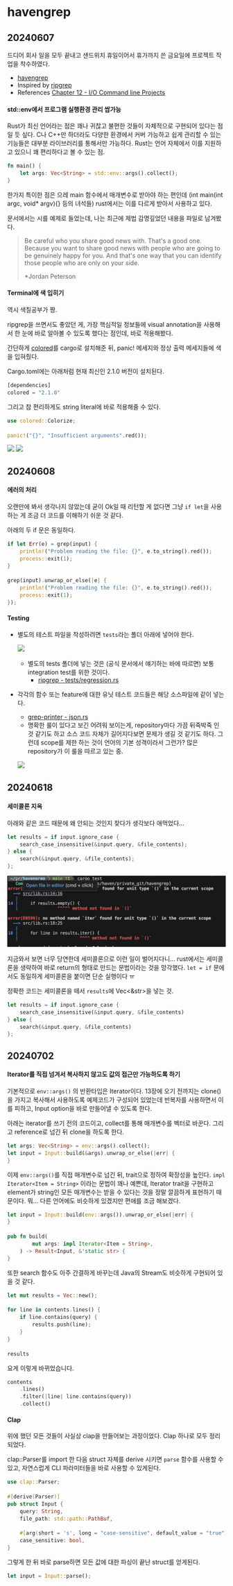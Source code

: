 # havengrep

## 20240607

드디어 회사 일을 모두 끝내고 샌드위치 휴일이어서 휴가까지 쓴 금요일에 프로젝트 작업을 착수하였다.

- [havengrep](https://github.com/raacker/havengrep)
- Inspired by [ripgrep](https://github.com/BurntSushi/ripgrep)
- References [Chapter 12 - I/O Command line Projects](https://doc.rust-kr.org/ch12-00-an-io-project.html)

#### std::env에서 프로그램 실행환경 관리 쌉가능

Rust가 최신 언어라는 점은 꽤나 귀찮고 불편한 것들이 자체적으로 구현되어 있다는 점일 듯 싶다. C나 C++만 하더라도 다양한 환경에서 커버 가능하고 쉽게 관리할 수 있는 기능들은 대부분 라이브러리를 통해서만 가능하다. Rust는 언어 자체에서 이를 지원하고 있으니 꽤 편리하다고 볼 수 있는 점.

```rust
fn main() {
    let args: Vec<String> = std::env::args().collect();
}
```

한가지 특이한 점은 으레 main 함수에서 매개변수로 받아야 하는 편인데 (int main(int argc, void\* argv){} 등의 녀석들) rust에서는 이를 다르게 받아서 사용하고 있다.

문서에서는 시를 예제로 들었는데, 나는 최근에 제법 감명깊었던 내용을 파일로 남겨봤다.

> Be careful who you share good news with.
> That's a good one. Because you want to share good news with people who are going to be genuinely happy for you.
> And that's one way that you can identify those people who are only on your side.
>
> \*Jordan Peterson

#### Terminal에 색 입히기

역시 색칠공부가 짱.

ripgrep을 쓰면서도 좋았던 게, 가장 핵심적일 정보들에 visual annotation을 사용해서 한 눈에 바로 알아볼 수 있도록 했다는 점인데, 바로 적용해봤다.

간단하게 [colored](https://docs.rs/colored/latest/colored/index.html)를 cargo로 설치해준 뒤, panic! 메세지와 정상 출력 메세지들에 색을 입혀줬다.

Cargo.toml에는 아래처럼 현재 최신인 2.1.0 버전이 설치된다.

```rust
[dependencies]
colored = "2.1.0"
```

그리고 참 편리하게도 string literal에 바로 적용해줄 수 있다.

```rust
use colored::Colorize;

panic!("{}", "Insufficient arguments".red());
```

![](./images/colorize_1.png)
![](./images/colorize_2.png)

## 20240608

#### 에러의 처리

오랜만에 봐서 생각나지 않았는데 굳이 Ok일 때 리턴할 게 없다면 그냥 `if let`을 사용하는 게 조금 더 코드를 이해하기 쉬운 것 같다.

아래의 두 if 문은 동일하다.

```rust
if let Err(e) = grep(input) {
    println!("Problem reading the file: {}", e.to_string().red());
    process::exit(1);
}

grep(input).unwrap_or_else(|e| {
    println!("Problem reading the file: {}", e.to_string().red());
    process::exit(1);
});
```

#### Testing

- 별도의 테스트 파일을 작성하려면 `tests`라는 폴더 아래에 넣어야 한다.

  ![](./images/test_1.png)

  - 별도의 tests 폴더에 넣는 것은 (공식 문서에서 얘기하는 바에 따르면) 보통 integration test를 위한 것이다.
    - [ripgrep - tests/regression.rs](https://github.com/BurntSushi/ripgrep/blob/master/tests/regression.rs#L5)

- 각각의 함수 또는 feature에 대한 유닛 테스트 코드들은 해당 소스파일에 같이 넣는다.

  - [grep-printer - json.rs](https://github.com/BurntSushi/ripgrep/blob/master/crates/printer/src/json.rs#L871)
  - 명확한 룰이 있다고 보긴 어려워 보이는게, repository마다 가끔 뒤죽박죽 인 것 같기도 하고 소스 코드 자체가 길어지다보면 문제가 생길 것 같기도 하다. 그런데 scope를 제한 하는 것이 언어의 기본 성격이라서 그런가? 많은 repository가 이 룰을 따르고 있는 중.

  ![](./images/test_2.png)

## 20240618

#### 세미콜론 지옥

아래와 같은 코드 때문에 왜 안되는 것인지 찾다가 생각보다 애먹었다...

```rust
let results = if input.ignore_case {
    search_case_insensitive(&input.query, &file_contents);
} else {
    search(&input.query, &file_contents);
};
```

![](./images/semicolon.png)

지금와서 보면 너무 당연한데 세미콜론으로 이런 일이 벌어지다니... rust에서는 세미콜론을 생략하여 바로 return의 형태로 만드는 문법이라는 것을 망각했다. `let = if` 문에서도 동일하게 세미콜론을 붙이면 단순 실행이다 ㅠ

정확한 코드는 세미콜론을 떼서 `results`에 Vec<&str>을 넣는 것.

```rust
let results = if input.ignore_case {
    search_case_insensitive(&input.query, &file_contents)
} else {
    search(&input.query, &file_contents)
};
```

## 20240702

#### Iterator를 직접 넘겨서 복사하지 않고도 값의 접근만 가능하도록 하기

기본적으로 `env::args()` 의 반환타입은 Iterator이다. 13장에 오기 전까지는 clone()을 가지고 복사해서 사용하도록 예제코드가 구성되어 있었는데 반복자를 사용하면서 이를 피하고, Input option을 바로 만들어낼 수 있도록 한다.

아래는 iterator를 쓰기 전의 코드이고, collect를 통해 매개변수를 벡터로 바꾼다. 그리고 reference로 넘긴 뒤 clone을 하도록 한다.

```rust
let args: Vec<String> = env::args().collect();
let input = Input::build(&args).unwrap_or_else(|err| {
}
```

이제 `env::args()`를 직접 매개변수로 넘긴 뒤, trait으로 정하여 확장성을 높인다. `impl Iterator<Item = String>` 이라는 문법이 꽤나 예쁜데, Iterator trait을 구현하고 element가 string인 모든 매개변수는 받을 수 있다는 것을 정말 깔끔하게 표현하기 때문이다. 뭐... 다른 언어에도 비슷하게 있겠지만 편애를 조금 해보겠다.

```rust
let input = Input::build(env::args()).unwrap_or_else(|err| {
}

pub fn build(
        mut args: impl Iterator<Item = String>,
    ) -> Result<Input, &'static str> {
}
```

또한 search 함수도 아주 간결하게 바꾸는데 Java의 Stream도 비슷하게 구현되어 있을 것 같다.

```rust
let mut results = Vec::new();

for line in contents.lines() {
    if line.contains(query) {
        results.push(line);
    }
}

results
```

요게 이렇게 바뀌었습니다.

```rust
contents
    .lines()
    .filter(|line| line.contains(query))
    .collect()
```

#### Clap

위에 했던 모든 것들이 사실상 clap을 만들어보는 과정이었다. Clap 하나로 모두 정리되었다.

clap::Parser를 import 한 다음 struct 자체를 derive 시키면 `parse` 함수를 사용할 수 있고, 자연스럽게 CLI 파라미터들을 바로 사용할 수 있게된다. 

```rust
use clap::Parser;

#[derive(Parser)]
pub struct Input {
    query: String,
    file_path: std::path::PathBuf,

    #[arg(short = 's', long = "case-sensitive", default_value = "true")]
    case_sensitive: bool,
}
```

그렇게 한 뒤 바로 parse하면 모든 값에 대한 파싱이 끝난 struct를 얻게된다.

```rust
let input = Input::parse();
```